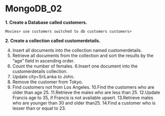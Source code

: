 # MongoDB_02
**1. Create a Database called customers.**

    Movies> use customers switched to db customers customers>
    
**2. Create a collection called customerdetails.**

4. Insert all documents into the collection named   customerdetails.
5. Retrieve all documents from the collection and sort the results by the “age” field    in ascending order.
6. Count the number of females. 
6.Insert one document into the customerdetails collection.
7. Update city=SriLanka to John.
8. Remove the customer from Tokyo.
9.  Find customers not from Los Angeles.
10.Find the customers who are older than age 25.
11.Retrieve the males who are less than 25.
12.Update Francis age to 35, if Francis is not available upsert.
13.Retrieve males who are younger than 30 and older than25.
14.Find a customer who is lesser than or equal to 23.

